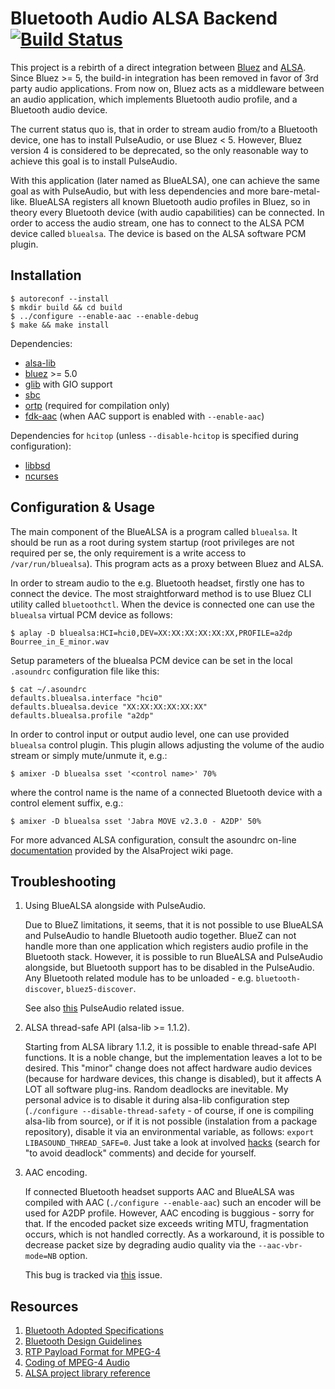 Bluetooth Audio ALSA Backend [![Build Status](https://travis-ci.org/Arkq/bluez-alsa.svg?branch=master)](https://travis-ci.org/Arkq/bluez-alsa)
============================

This project is a rebirth of a direct integration between [Bluez](http://www.bluez.org/) and
[ALSA](http://www.alsa-project.org/). Since Bluez >= 5, the build-in integration has been removed
in favor of 3rd party audio applications. From now on, Bluez acts as a middleware between an
audio application, which implements Bluetooth audio profile, and a Bluetooth audio device.

The current status quo is, that in order to stream audio from/to a Bluetooth device, one has to
install PulseAudio, or use Bluez < 5. However, Bluez version 4 is considered to be deprecated, so
the only reasonable way to achieve this goal is to install PulseAudio.

With this application (later named as BlueALSA), one can achieve the same goal as with PulseAudio,
but with less dependencies and more bare-metal-like. BlueALSA registers all known Bluetooth audio
profiles in Bluez, so in theory every Bluetooth device (with audio capabilities) can be connected.
In order to access the audio stream, one has to connect to the ALSA PCM device called `bluealsa`.
The device is based on the ALSA software PCM plugin.


Installation
------------

	$ autoreconf --install
	$ mkdir build && cd build
	$ ../configure --enable-aac --enable-debug
	$ make && make install

Dependencies:

- [alsa-lib](http://www.alsa-project.org/)
- [bluez](http://www.bluez.org/) >= 5.0
- [glib](https://wiki.gnome.org/Projects/GLib) with GIO support
- [sbc](https://git.kernel.org/cgit/bluetooth/sbc.git)
- [ortp](http://www.linphone.org/technical-corner/ortp.html) (required for compilation only)
- [fdk-aac](https://github.com/mstorsjo/fdk-aac) (when AAC support is enabled with `--enable-aac`)

Dependencies for `hcitop` (unless `--disable-hcitop` is specified during configuration):

- [libbsd](https://libbsd.freedesktop.org/)
- [ncurses](https://www.gnu.org/software/ncurses/)


Configuration & Usage
---------------------

The main component of the BlueALSA is a program called `bluealsa`. It should be run as a root
during system startup (root privileges are not required per se, the only requirement is a write
access to `/var/run/bluealsa`). This program acts as a proxy between Bluez and ALSA.

In order to stream audio to the e.g. Bluetooth headset, firstly one has to connect the device. The
most straightforward method is to use Bluez CLI utility called `bluetoothctl`. When the device is
connected one can use the `bluealsa` virtual PCM device as follows:

	$ aplay -D bluealsa:HCI=hci0,DEV=XX:XX:XX:XX:XX:XX,PROFILE=a2dp Bourree_in_E_minor.wav

Setup parameters of the bluealsa PCM device can be set in the local `.asoundrc` configuration file
like this:

	$ cat ~/.asoundrc
	defaults.bluealsa.interface "hci0"
	defaults.bluealsa.device "XX:XX:XX:XX:XX:XX"
	defaults.bluealsa.profile "a2dp"

In order to control input or output audio level, one can use provided `bluealsa` control plugin.
This plugin allows adjusting the volume of the audio stream or simply mute/unmute it, e.g.:

	$ amixer -D bluealsa sset '<control name>' 70%

where the control name is the name of a connected Bluetooth device with a control element suffix,
e.g.:

	$ amixer -D bluealsa sset 'Jabra MOVE v2.3.0 - A2DP' 50%

For more advanced ALSA configuration, consult the asoundrc on-line
[documentation](http://www.alsa-project.org/main/index.php/Asoundrc) provided by the AlsaProject
wiki page.


Troubleshooting
---------------

1. Using BlueALSA alongside with PulseAudio.

	Due to BlueZ limitations, it seems, that it is not possible to use BlueALSA and PulseAudio to
	handle Bluetooth audio together. BlueZ can not handle more than one application which registers
	audio profile in the Bluetooth stack. However, it is possible to run BlueALSA and PulseAudio
	alongside, but Bluetooth support has to be disabled in the PulseAudio. Any Bluetooth related
	module has to be unloaded - e.g. `bluetooth-discover`, `bluez5-discover`.

	See also [this](https://github.com/Arkq/bluez-alsa/issues/13) PulseAudio related issue.

2. ALSA thread-safe API (alsa-lib >= 1.1.2).

	Starting from ALSA library 1.1.2, it is possible to enable thread-safe API functions. It is a
	noble change, but the implementation leaves a lot to be desired. This "minor" change does not
	affect hardware audio devices (because for hardware devices, this change is disabled), but it
	affects A LOT all software plug-ins. Random deadlocks are inevitable. My personal advice is to
	disable it during alsa-lib configuration step (`./configure --disable-thread-safety` - of
	course, if one is compiling alsa-lib from source), or if it is not possible (instalation from a
	package repository), disable it via an environmental variable, as follows: `export
	LIBASOUND_THREAD_SAFE=0`. Just take a look at involved
	[hacks](http://git.alsa-project.org/?p=alsa-lib.git;a=blob;f=src/pcm/pcm_ioplug.c;h=1dc198e7c99c933264fa25c9d7dbac5153bf0860;hb=1bf144013cffdeb41a5df3a11a8eb2596c5ea2b5#l682)
	(search for "to avoid deadlock" comments) and decide for yourself.

3. AAC encoding.

	If connected Bluetooth headset supports AAC and BlueALSA was compiled with AAC (`./configure
	--enable-aac`) such an encoder will be used for A2DP profile. However, AAC encoding is
	buggious - sorry for that. If the encoded packet size exceeds writing MTU, fragmentation occurs,
	which is not handled correctly. As a workaround, it is possible to decrease packet size by
	degrading audio quality via the `--aac-vbr-mode=NB` option.

	This bug is tracked via [this](https://github.com/Arkq/bluez-alsa/issues/10) issue.


Resources
---------

1. [Bluetooth Adopted Specifications](https://www.bluetooth.com/specifications/adopted-specifications)
2. [Bluetooth Design Guidelines](https://developer.apple.com/hardwaredrivers/BluetoothDesignGuidelines.pdf)
3. [RTP Payload Format for MPEG-4](https://tools.ietf.org/html/rfc3016)
4. [Coding of MPEG-4 Audio](http://www.iso.org/iso/iso_catalogue/catalogue_tc/catalogue_detail.htm?csnumber=42739)
5. [ALSA project library reference](http://www.alsa-project.org/alsa-doc/alsa-lib/index.html)
